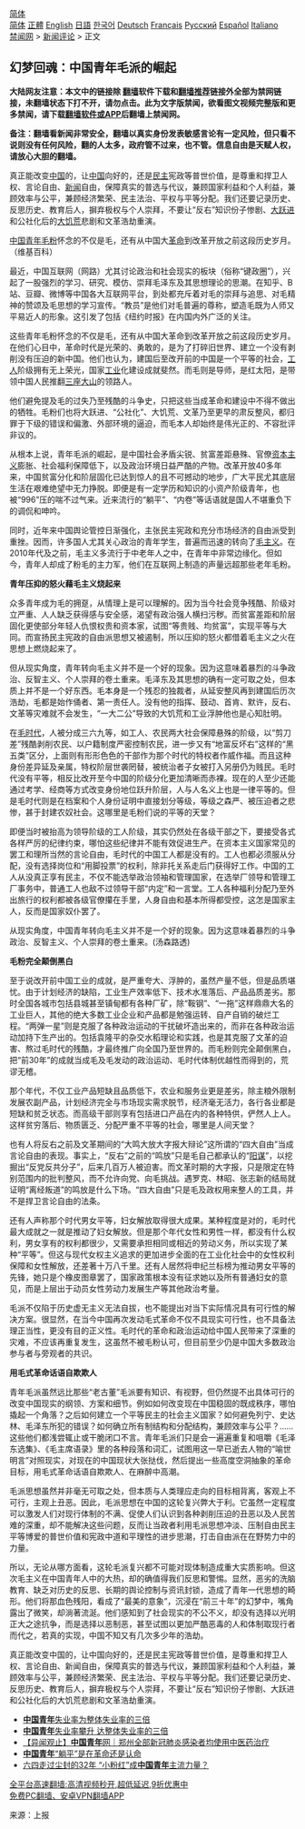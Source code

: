  <!-- 面包屑导航 --> <div class="breadcrumb"><!-- GTranslate: https://gtranslate.io/ -->  <div class="switcher notranslate">  <div class="selected">  <a href="#" onclick="return false;"> 简体</a>  </div>  <div class="option">  <a href="https://www.bannedbook.org" onclick="doGTranslate('zh-CN|zh-CN');jQuery('div.switcher div.selected a').html(jQuery(this).html());return false;" title="简体中文" class="nturl selected"> 简体</a>  <a href="https://www.bannedbook.org/zh-tw/" onclick="doGTranslate('zh-CN|zh-TW');jQuery('div.switcher div.selected a').html(jQuery(this).html());return false;" title="繁體中文" class="nturl"> 正體</a>  <a href="https://www.bannedbook.org/en/" onclick="doGTranslate('zh-CN|en');jQuery('div.switcher div.selected a').html(jQuery(this).html());return false;" title="English" class="nturl"> English</a>  <a href="https://www.bannedbook.org/ja/" onclick="doGTranslate('zh-CN|ja');jQuery('div.switcher div.selected a').html(jQuery(this).html());return false;" title="日本語" class="nturl"> 日語</a>  <a href="https://www.bannedbook.org/ko/" onclick="doGTranslate('zh-CN|ko');jQuery('div.switcher div.selected a').html(jQuery(this).html());return false;" title="한국어" class="nturl"> 한국어</a>  <a href="https://www.bannedbook.org/de/" onclick="doGTranslate('zh-CN|de');jQuery('div.switcher div.selected a').html(jQuery(this).html());return false;" title="Deutsch" class="nturl"> Deutsch</a>  <a href="https://www.bannedbook.org/fr/" onclick="doGTranslate('zh-CN|fr');jQuery('div.switcher div.selected a').html(jQuery(this).html());return false;" title="Français" class="nturl"> Français</a>  <a href="https://www.bannedbook.org/ru/" onclick="doGTranslate('zh-CN|ru');jQuery('div.switcher div.selected a').html(jQuery(this).html());return false;" title="Русский" class="nturl"> Русский</a>  <a href="https://www.bannedbook.org/es/" onclick="doGTranslate('zh-CN|es');jQuery('div.switcher div.selected a').html(jQuery(this).html());return false;" title="Español" class="nturl"> Español</a>  <a href="https://www.bannedbook.org/it/" onclick="doGTranslate('zh-CN|it');jQuery('div.switcher div.selected a').html(jQuery(this).html());return false;" title="Italiano" class="nturl"> Italiano</a>  </div>  </div>      <div class='breadcrumb-sub'><!-- Breadcrumb NavXT 6.3.0 --> <a href="https://www.bannedbook.org/" class="home">禁闻网</a> &gt; <a href="https://www.bannedbook.org/bnews/comments/" class="category">新闻评论</a> &gt; 正文</div></div><h2>幻梦回魂：中国青年毛派的崛起</h2> <p class="notice"><b>大陆网友注意：本文中的链接除 <a href="https://github.com/bannedbook/fanqiang" >翻墙</a>软件下载和<a href="https://github.com/killgcd/justmysocks/blob/master/README.md">翻墙推荐</a>链接外全部为禁网链接，未翻墙状态下打不开，请勿点击。此为文字版禁闻，欲看图文视频完整版和更多禁闻，请下载<a href="https://github.com/bannedbook/fanqiang">翻墙软件或APP</a>后翻墙上禁闻网。</p><p>备注：翻墙看新闻非常安全，翻墙以真实身份发表敏感言论有一定风险，但只看不说则没有任何风险，翻的人太多，政府管不过来，也不管。信息自由是天赋人权，请放心大胆的翻墙。</b></p>  <div class="entry"> <p id="summary">真正能改变<span class='wp_keywordlink_affiliate'><a href="https://www.bannedbook.org/" title="中国" target="_blank">中国</a></span>的，让<a href="https://www.bannedbook.org/bnews/tag/%E4%B8%AD%E5%9B%BD/" class="st_tag internal_tag" rel="tag" title="标签 中国 下的日志">中国</a>向好的，还是<a href="https://www.bannedbook.org/bnews/tag/%e6%b0%91%e4%b8%bb/" class="st_tag internal_tag" rel="tag" title="标签 民主 下的日志">民主</a>宪政等普世价值，是尊重和捍卫人权、言论自由、<span class='wp_keywordlink_affiliate'><a href="https://www.bannedbook.org/" title="新闻">新闻</a></span>自由，保障真实的普选与代议，兼顾国家利益和个人利益，兼顾效率与公平，兼顾经济繁荣、民主法治、平权与平等分配。我们还要记录历史、反思历史、教育后人，摒弃极权与个人崇拜，不要让“反右”知识份子惨剧、<span class='wp_keywordlink'><a href="https://www.bannedbook.org/forum2/topic242.html" title="大跃进亲历记" target="_blank">大跃进</a></span>和公社化后的<span class='wp_keywordlink'><a href="https://www.bannedbook.org/forum2/topic255.html" title="https://www.bannedbook.org/forum2/topic255.html" target="_blank">大饥荒</a></span>悲剧和文革浩劫重演。</p> <p><a href="https://www.bannedbook.org/bnews/tag/%E4%B8%AD%E5%9B%BD%E9%9D%92%E5%B9%B4/" class="st_tag internal_tag" rel="tag" title="标签 中国青年 下的日志">中国青年</a><a href="https://www.bannedbook.org/bnews/tag/%e6%af%9b%e7%b2%89/" class="st_tag internal_tag" rel="tag" title="标签 毛粉 下的日志">毛粉</a>怀念的不仅是毛，还有从中国大<a href="https://www.bannedbook.org/bnews/tag/%e9%9d%a9%e5%91%bd/" class="st_tag internal_tag" rel="tag" title="标签 革命 下的日志">革命</a>到改革开放之前这段历史岁月。（维基百科）</p> <p>最近，中国互联网（网路）尤其讨论政治和社会现实的板块（俗称“键政圈”），兴起了一股强烈的学习、研究、模仿、崇拜毛泽东及其思想理论的思潮。在知乎、B站、豆瓣、微博等中国各大互联网平台，到处都充斥着对毛的崇拜与追思、对毛精神的赞颂及毛思想的学习宣传。“教员”是他们对毛普遍的尊称，塑造毛既为人师又平易近人的形象。这引发了包括《纽约时报》在内国内外广泛的关注。</p> <p>这些青年毛粉怀念的不仅是毛，还有从中国大革命到改革开放之前这段历史岁月。在他们心目中，革命时代是光荣的、勇敢的，是为了打碎旧世界、建立一个没有剥削没有压迫的新中国。他们也认为，建国后至改开前的中国是一个平等的社会，<a href="https://www.bannedbook.org/bnews/tag/%E5%B7%A5%E4%BA%BA/" class="st_tag internal_tag" rel="tag" title="标签 工人 下的日志">工人</a>阶级拥有无上荣光，国家<a href="https://www.bannedbook.org/bnews/tag/%E5%B7%A5%E4%B8%9A/" class="st_tag internal_tag" rel="tag" title="标签 工业 下的日志">工业</a>化建设成就斐然。而毛则是导师，是红太阳，是带领中国人民推翻<span class='wp_keywordlink'><a href="https://www.bannedbook.org/forum11/topic333.html" title="禁片：民族主义和三座大山" target="_blank">三座大山</a></span>的领路人。</p> <p>他们避免提及毛的过失乃至残酷的斗争史，只把这些当成革命和建设中不得不做出的牺牲。毛粉们也将大跃进、“公社化”、大饥荒、文革乃至更早的肃反整风，都归罪于下级的错误和偏激、外部环境的逼迫，而毛本人却始终是伟光正的、不容批评非议的。</p> <p>从根本上说，青年毛派的崛起，是中国社会矛盾尖锐、贫富差距悬殊、官僚<span class='wp_keywordlink'><a href="https://www.bannedbook.org/forum2/topic920.html" title="资本主义与自由" target="_blank">资本主义</a></span>膨胀、社会福利保障低下，以及政治环境日益严酷的产物。改革开放40多年来，中国贫富分化和阶层固化已达到惊人的且不可撼动的地步，广大平民尤其底层生活在艰难绝望中无力挣脱。即便是有一定学历和知识的小资产阶级青年，也被“996”压的喘不过气来。近来流行的“躺平”、“内卷”等话语就是国人不堪重负下的调侃和呻吟。</p>  <p>同时，近年来中国舆论管控日渐强化，主张民主宪政和充分市场经济的自由派受到重挫。因而，许多国人尤其关心政治的青年学生，普遍而迅速的转向了<a href="https://www.bannedbook.org/bnews/tag/%E6%AF%9B%E4%B8%BB%E4%B9%89/" class="st_tag internal_tag" rel="tag" title="标签 毛主义 下的日志">毛主义</a>。在2010年代及之前，毛主义多流行于中老年人之中，在青年中非常边缘化。但如今，青年人却成了粉毛的主力军，他们在互联网上制造的声量远超那些老年毛粉。</p> <p><strong>青年压抑的怒火藉毛主义烧起来</strong></p> <p>众多青年成为毛的拥趸，从情理上是可以理解的。因为当今社会竞争残酷、阶级对立严重、人人缺乏获得感与安全感，渴望有政治强人横扫污秽。而贫富差距和阶层固化更使部分年轻人仇恨权贵和资本家，试图“等贵贱、均贫富”，实现平等与大同。而宣扬民主宪政的自由派思想又被遏制，所以压抑的怒火都借着毛主义之火在思想上燃烧起来了。</p> <p>但从现实角度，青年转向毛主义并不是一个好的现象。因为这意味着暴烈的斗争政治、反智主义、个人崇拜的卷土重来。毛泽东及其思想的确有一定可取之处，但本质上并不是一个好东西。毛本身是一个残忍的独裁者，从延安整风再到建国后历次浩劫，毛都是始作俑者、第一责任人。没有他的指挥、鼓动、首肯、默许，反右、文革等灾难就不会发生，“一大二公”导致的大饥荒和工业浮肿他也是心知肚明。</p> <p>在<a href="https://www.bannedbook.org/bnews/tag/%E6%AF%9B%E6%97%B6%E4%BB%A3/" class="st_tag internal_tag" rel="tag" title="标签 毛时代 下的日志">毛时代</a>，人被分成三六九等，如工人、农民两大社会保障悬殊的阶级，以“剪刀差”残酷剥削农民、以户籍制度严密控制农民，进一步又有“地富反坏右”这样的“黑五类”区分，上面则有形形色色的干部作为那个时代的特权者作威作福。而且这种身份差异延及亲属，特权阶层世袭罔替，被统治者子女被打入另册仍为贱民。毛时代没有平等，相反比改开至今中国的阶级分化更加清晰而赤裸。现在的人至少还能通过考学、经商等方式改变身份地位跃升阶层，人与人名义上也是一律平等的。但是毛时代则是在档案和个人身份证明中直接划分等级，等级之森严、被压迫者之悲惨，甚于封建农奴社会。这哪里是毛粉们说的平等的天堂？</p> <p>即便当时被抬高为领导阶级的工人阶级，其实仍然处在各级干部之下，要接受各式各样严厉的纪律约束，哪怕这些纪律并不能有效促进生产。在资本主义国家常见的罢工和理所当然的言论自由，毛时代的中国工人都是没有的。工人也都必须服从分配，没有选择岗位和“用脚投票”的权利，除非托关系走后门获得好工作。中国的工人从没真正享有民主，不仅不能选举政治领袖和管理国家，在选举厂领导和管理工厂事务中，普通工人也敌不过领导干部“内定”和一言堂。工人各种福利分配乃至外出旅行的权利都被各级官僚攥在手里，人身自由和基本所得都受控，这怎是国家主人，反而是国家奴仆罢了。</p>  <p>从现实角度，中国青年转向毛主义并不是一个好的现象。因为这意味着暴烈的斗争政治、反智主义、个人崇拜的卷土重来。(汤森路透)</p> <p><strong>毛粉完全颠倒黑白</strong></p> <p>至于说改开前中国工业的成就，是严重夸大、浮肿的，虽然产量不低，但是品质堪忧。由于计划经济的缺陷，工业生产效率低下、技术水准落后、产品品质差劣。那时全国各城市包括县城甚至镇甸都有各种厂矿，除“鞍钢”、“一拖”这样鼎鼎大名的工业巨人，其他的绝大多数工业企业和产品都是勉强运转、自产自销的破烂工程。“两弹一星”则是克服了各种政治运动的干扰破坏造出来的，而非在各种政治运动加持下生产出的。包括袁隆平的杂交水稻理论和实践，也是其克服了文革的迫害、熬过毛时代的残酷，才最终推广向全国乃至世界的。而毛粉则完全颠倒黑白，把“前30年”的成就当成毛及毛发动的政治运动、毛时代体制优越性而得到的，荒谬无稽。</p> <p>那个年代，不仅工业产品短缺且品质低下，农业和服务业更是差劣，除主粮外限制发展农副产品，计划经济完全与市场现实需求脱节，经济毫无活力，各行各业都是短缺和贫乏状态。而高级干部则享有包括进口产品在内的各种特供，俨然人上人。这样贫穷落后、物质匮乏、分配严重不平等的社会，哪里是人间天堂？</p> <p>也有人将反右之前及文革期间的“大鸣大放大字报大辩论”这所谓的“四大自由”当成言论自由的表现。事实上，“反右”之前的“鸣放”只是毛自己都承认的“<span class='wp_keywordlink'><a href="https://www.bannedbook.org/forum2/topic121.html" title="《阳谋》" target="_blank">阳谋</a></span>”，以挖掘出“反党反共分子”，后来几百万人被迫害。而文革时期的大字报，只是限定在特别范围内的批判整风，而不允许向党、向毛挑战。遇罗克、林昭、张志新的结局就证明“离经叛道”的鸣放是什么下场。“四大自由”只是毛及政权用来整人的工具，并不是捍卫言论自由的法条。</p> <p>还有人声称那个时代男女平等，妇女解放取得很大成果。某种程度是对的，毛时代最大成就之一就是推动了妇女解放。但是那个年代女性和男性一样，都没有什么权利，男女享有的权利都很少，又需要承担相同或相近的劳动义务，所以实现了某种“平等”。但这与现代女权主义追求的更加进步全面的在工业化社会中的女性权利保障和女性解放，还差著十万八千里。还有人居然将申纪兰标榜为推动男女平等的先锋，她只是个橡皮图章罢了，国家政策根本没有征求她以及所有普通妇女的意见，而是上层出于动员女性劳动力发展生产等其他政治考量。</p>  <p>毛派不仅陷于历史虚无主义无法自拔，也不能提出对当下实际情况具有可行性的解决方案。很显然，在当今中国再次发动毛式革命不仅不具现实可行性，也不具备法理正当性，更没有目的正义性。毛时代的革命和政治运动给中国人民带来了深重的灾难，不应该再重复发生，这虽然不被毛粉认可，但目前至少仍是中国大多数政治参与者与旁观者的共识。</p> <p><strong>用毛式革命话语自欺欺人</strong></p> <p>青年毛派虽然远比那些“老古董”毛派要有知识、有视野，但仍然提不出具体可行的改变中国现实的纲领、方案和细节。例如如何改变现在中国稳固的既成秩序，哪怕撬起一个角落？之后如何建立一个平等民主的社会主义国家？如何避免列宁、史达林、毛泽东所犯的错误？如何确立所有制结构和分配结构，兼顾效率与公平？……这些他们都浅尝辄止或干脆闭口不言。青年毛派们只是会一遍遍重复和咀嚼《毛泽东选集》、《毛主席语录》里的各种段落和词汇，试图用这一早已逝去人物的“喻世明言”对照现实，对现在的中国现状大张挞伐，然后提出一些高度空洞抽象的革命目标，用毛式革命话语自欺欺人、在麻醉中高潮。</p> <p>毛派思想虽然并非毫无可取之处，但本质与人类理应走向的目标相背离，客观上不可行，主观上丑恶。因此，毛派思想在中国的这轮复兴弊大于利。它虽然一定程度可以激发人们对现行体制的不满、促使人们认识到各种剥削压迫的丑恶以及人民苦难的深重，却不能解决这些问题，反而让当政者利用毛派思想冲淡、压制自由民主平等博爱的普世价值和宪政中道和平理性的进步思潮，打击自由派在在野势力中的力量。</p> <p>所以，无论从哪方面看，这轮毛派复兴都不可能对现体制造成重大实质影响。但这次毛主义在中国青年人中的大热，却的确值得我们反思和警惕。显然，恶劣的洗脑教育、缺乏对历史的反思、长期的舆论控制与资讯封锁，造成了青年一代思想的畸形。他们将那血色残阳，看成了“最美的意象”，沉浸在“前三十年”的幻梦中，嘴角露出了微笑，却淌著流涎。他们感知到了社会现实的不公不义，却没有选择以光明正大之途抗争，而是选择以恶制恶，甚至试图以更加严酷恶毒的人和体制取现行者而代之，若真的实现，中国不知又有几次多少年的浩劫。</p> <p>真正能改变中国的，让中国向好的，还是民主宪政等普世价值，是尊重和捍卫人权、言论自由、新闻自由，保障真实的普选与代议，兼顾国家利益和个人利益，兼顾效率与公平，兼顾经济繁荣、民主法治、平权与平等分配。我们还要记录历史、反思历史、教育后人，摒弃极权与个人崇拜，不要让“反右”知识份子惨剧、大跃进和公社化后的大饥荒悲剧和文革浩劫重演。</p>  <ul class='op-related-articles' title='相关阅读'> <li><a href='https://www.bannedbook.org/bnews/headline/20210816/1607409.html' target='_blank'><b>中国青年</b>失业率为整体失业率的三倍</a></li> <li><a href='https://www.bannedbook.org/bnews/baitai/20210816/1607322.html' target='_blank'><b>中国青年</b>失业率攀升 达整体失业率的三倍</a></li> <li><a href='https://www.bannedbook.org/bnews/baitai/20210812/1604657.html' target='_blank'>【异闻观止】<b>中国青年</b>网｜郑州全部新冠肺炎感染者均使用中医药治疗</a></li> <li><a href='https://www.bannedbook.org/bnews/comments/20210614/1566587.html' target='_blank'><b>中国青年</b>“躺平”是在革命还是认命</a></li> <li><a href='https://www.bannedbook.org/bnews/headline/20210601/1558000.html' target='_blank'>六四走过尘封的32年 “小粉红”成<b>中国青年</b>主流力量？</a></li> </ul> <p class="texttj"> <a href="https://github.com/bannedbook/fanqiang/wiki/V2ray%E6%9C%BA%E5%9C%BA" target="_blank">全平台高速翻墙:高清视频秒开,超低延迟,9折优惠中</a><br/> <a href="https://github.com/bannedbook/fanqiang/wiki/%E7%A6%81%E9%97%BB%E7%BD%91%E5%AE%89%E5%8D%93%E7%BF%BB%E5%A2%99%E6%96%B0%E9%97%BBAPP" target="_blank">免费PC翻墙、安卓VPN翻墙APP</a></p><p> 来源：上报 </p><a name='sharetosocial'></a>  <div style="margin-bottom:5px;padding-bottom:5px;clear:both"> <div id="archive-pix-1" class="banner-ads"> <!-- AuctionX Display platform tag START --> <div id="26318x728x90x621x_ADSLOT2" clicktrack="%%CLICK_URL_ESC%%"></div> <!-- AuctionX Display platform tag END --> </div> <div id="archive-pix-2" class="banner-ads"> <!-- AuctionX Display platform tag START --> <div id="26315x300x250x621x_ADSLOT2" clicktrack="%%CLICK_URL_ESC%%"></div> <!-- AuctionX Display platform tag END --> </div> </div>  <div id="archive-pix-1" class="banner-ads"> <!-- AuctionX Display platform tag START --> <div id="26318x728x90x621x_ADSLOT3" clicktrack="%%CLICK_URL_ESC%%"></div> <!-- AuctionX Display platform tag END --> </div> </div><!--END ENTRY--> 